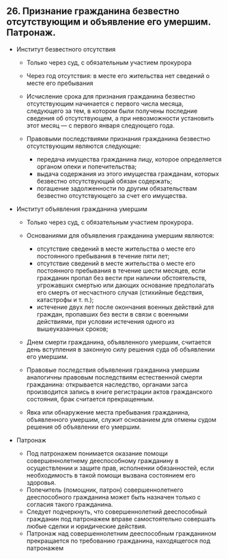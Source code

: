 ﻿## 26. Признание гражданина безвестно отсутствующим и объявление его умершим. Патронаж.

-	Институт безвестного отсутствия

	-	Только через суд, с обязательным участием прокурора
	-	Через год отсутствия: в месте его жительства нет сведений о месте
		его пребывания
	-	Исчисление срока для признания гражданина безвестно отсутствующим
		начинается с первого числа месяца, следующего за тем, в котором были
		получены последние сведения об отсутствующем, а при невозможности
		установить этот месяц — с первого января следующего года.
	-	Правовыми последствиями признания гражданина безвестно отсутствующим
		являются следующие:
		
		-	передача имущества гражданина лицу, которое определяется органом
			опеки и попечительства;
		-	выдача содержания из этого имущества гражданам, которых
			безвестно отсутствующий обязан содержать;
		-	погашение задолженности по другим обязательствам безвестно
			отсутствующего за счет его имущества.

-	Институт объявления гражданина умершим

	-	Только через суд, с обязательным участием прокурора.
	-	Основаниями для объявления гражданина умершим являются:
	
		-	отсутствие сведений в месте жительства о месте его постоянного
			пребывания в течение пяти лет;
		-	отсутствие сведений в месте жительства о месте его постоянного
			пребывания в течение шести месяцев, если гражданин пропал
			без вести при наличии обстоятельств, угрожавших смертью
			или дающих основание предполагать его смерть от несчастного
			случая (стихийные бедствия, катастрофы и т. п.);
		-	истечение двух лет после окончания военных действий для граждан,
			пропавших без вести в связи с военными действиями, при условии
			истечения одного из вышеуказанных сроков;

	-	Днем смерти гражданина, объявленного умершим, считается день
		вступления в законную силу решения суда об объявлении его умершим.
	-	Правовые последствия объявления гражданина умершим аналогичны правовым
		последствиям естественной смерти гражданина: открывается наследство,
		органами загса производится запись в книге регистрации актов
		гражданского состояния, брак считается прекращенным.
	-	Явка или обнаружение места пребывания гражданина, объявленного умершим,
		служит основанием для отмены судом решения об объявлении его умершим.

-	Патронаж

	-	Под патронажем понимается оказание помощи совершеннолетнему
		дееспособному гражданину в осуществлении и защите прав, исполнении
		обязанностей, если необходимость в такой помощи вызвана состоянием
		его здоровья.
	-	Попечитель (помощник, патрон) совершеннолетнего дееспособного
		гражданина может быть назначен только с согласия такого гражданина.
	-	Следует подчеркнуть, что совершеннолетний дееспособный гражданин
		под патронажем вправе самостоятельно совершать любые сделки
		и юридические действия.
	-	Патронаж над совершеннолетним дееспособным гражданином прекращается
		по требованию гражданина, находящегося под патронажем
